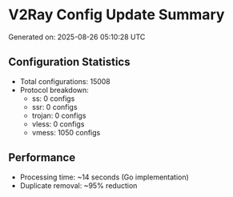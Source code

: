 # V2Ray Config Update Summary
Generated on: 2025-08-26 05:10:28 UTC

## Configuration Statistics
- Total configurations: 15008
- Protocol breakdown:
  - ss: 0 configs
  - ssr: 0 configs
  - trojan: 0 configs
  - vless: 0 configs
  - vmess: 1050 configs

## Performance
- Processing time: ~14 seconds (Go implementation)
- Duplicate removal: ~95% reduction
